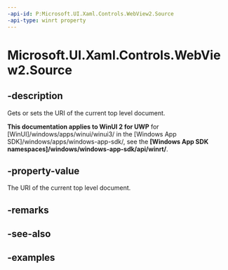 ```yaml
---
-api-id: P:Microsoft.UI.Xaml.Controls.WebView2.Source
-api-type: winrt property
---
```


# Microsoft.UI.Xaml.Controls.WebView2.Source

<!--
public System.Uri Source { get; set; }
-->

## -description

Gets or sets the URI of the current top level document.

**This documentation applies to WinUI 2 for UWP** for [WinUI]/windows/apps/winui/winui3/ in the [Windows App SDK]/windows/apps/windows-app-sdk/, see the **[Windows App SDK namespaces]/windows/windows-app-sdk/api/winrt/**.

## -property-value

The URI of the current top level document.

## -remarks

## -see-also

## -examples
